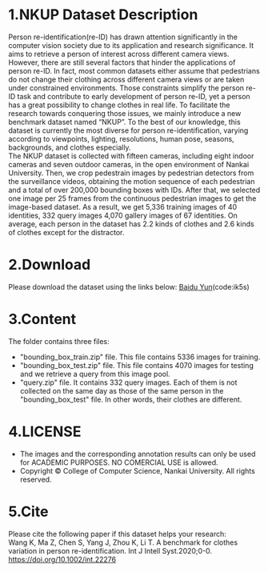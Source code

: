 # 1.NKUP Dataset Description

Person re-identification(re-ID) has drawn attention significantly in the computer vision society due to its application and research significance. It aims to retrieve a person of interest across different camera views. However, there are still several factors that hinder the applications of person re-ID. In fact, most common datasets either assume that pedestrians do not change their clothing across different camera views or are taken under constrained environments. Those constraints simplify the person re-ID task and contribute to early development of person re-ID, yet a person has a great possibility to change clothes in real life. To facilitate the research towards conquering those issues, we mainly introduce a new benchmark dataset named “NKUP”. To the best of our knowledge, this dataset is currently the most diverse for person re-identification, varying according to viewpoints, lighting, resolutions, human pose, seasons, backgrounds, and clothes especially.  
The NKUP dataset is collected with fifteen cameras, including eight indoor cameras and seven outdoor cameras, in the open environment of Nankai University. Then, we crop pedestrain images by pedestrian detectors from the surveillance videos, obtaining the motion sequence of each pedestrian and a total of over 200,000 bounding boxes with IDs. After that, we selected one image per 25 frames from the continuous pedestrian images to get the image-based dataset. As a result, we get 5,336 training images of 40 identities, 332 query images 4,070 gallery images of 67 identities. On average, each person in the dataset has 2.2 kinds of clothes and 2.6 kinds of clothes except for the distractor.  

# 2.Download

Please download the dataset using the links below: [Baidu Yun](https://pan.baidu.com/s/1f4b-tpRZYIwiUTbmIDNPRQ)(code:ik5s)

# 3.Content

The folder contains three files:  
   - "bounding_box_train.zip" file. This file contains 5336 images for training.  
   - "bounding_box_test.zip" file. This file contains 4070 images for testing and we retrieve a query from this image pool.  
   - "query.zip" file. It contains 332 query images. Each of them is not collected on the same day as those of the same person in the "bounding_box_test" file. In      other words, their clothes are different.  

# 4.LICENSE

   - The images and the corresponding annotation results can only be used for ACADEMIC PURPOSES. NO COMERCIAL USE is allowed.  
   - Copyright © College of Computer Science, Nankai University. All rights reserved.  

# 5.Cite

Please cite the following paper if this dataset helps your research:  
Wang K, Ma Z, Chen S, Yang J, Zhou K, Li T. A benchmark for clothes variation in person re-identification. Int J Intell Syst.2020;0-0. https://doi.org/10.1002/int.22276

